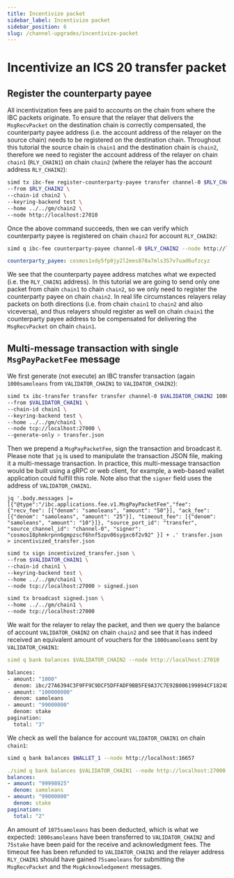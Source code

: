 ```yaml
---
title: Incentivize packet
sidebar_label: Incentivize packet
sidebar_position: 6
slug: /channel-upgrades/incentivize-packet
---
```


# Incentivize an ICS 20 transfer packet

## Register the counterparty payee

All incentivization fees are paid to accounts on the chain from where the IBC packets originate. To ensure that the relayer that delivers the `MsgRecvPacket` on the destination chain is correctly compensated, the counterparty payee address (i.e. the account address of the relayer on the source chain) needs to be registered on the destination chain. Throughout this tutorial the source chain is `chain1` and the destination chain is `chain2`, therefore we need to register the account address of the relayer on chain `chain1` (`RLY_CHAIN1`) on chain `chain2` (where the relayer has the account address `RLY_CHAIN2`):

```bash
simd tx ibc-fee register-counterparty-payee transfer channel-0 $RLY_CHAIN2 $RLY_CHAIN1 \
--from $RLY_CHAIN2 \
--chain-id chain2 \
--keyring-backend test \
--home ../../gm/chain2 \
--node http://localhost:27010
```

Once the above command succeeds, then we can verify which counterparty payee is registered on chain `chain2` for account `RLY_CHAIN2`:

```bash
simd q ibc-fee counterparty-payee channel-0 $RLY_CHAIN2 --node http://localhost:27010
```

```yaml
counterparty_payee: cosmos1vdy5fp0jy2l2ees870a7mls357v7uad6ufzcyz
```

We see that the counterparty payee address matches what we expected (i.e. the `RLY_CHAIN1` address). In this tutorial we are going to send only one packet from chain `chain1` to chain `chain2`, so we only need to register the counterparty payee on chain `chain2`. In real life circumstances relayers relay packets on both directions (i.e. from chain `chain1` to `chain2` and also viceversa), and thus relayers should register as well on chain `chain1` the counterparty payee address to be compensated for delivering the `MsgRecvPacket` on chain `chain1`.

## Multi-message transaction with single `MsgPayPacketFee` message

We first generate (not execute) an IBC transfer transaction (again `1000samoleans` from `VALIDATOR_CHAIN1` to `VALIDATOR_CHAIN2`):

```bash
simd tx ibc-transfer transfer transfer channel-0 $VALIDATOR_CHAIN2 1000samoleans \
--from $VALIDATOR_CHAIN1 \
--chain-id chain1 \
--keyring-backend test \
--home ../../gm/chain1 \
--node tcp://localhost:27000 \
--generate-only > transfer.json
```

Then we prepend a `MsgPayPacketFee`, sign the transaction and broadcast it. Please note that `jq` is used to manipulate the transaction JSON file, making it a multi-message transaction. In practice, this multi-message transaction would be built using a gRPC or web client, for example, a web-based wallet application could fulfill this role. Note also that the `signer` field uses the address of `VALIDATOR_CHAIN1`.

`
jq '.body.messages |= [{"@type":"/ibc.applications.fee.v1.MsgPayPacketFee","fee": {"recv_fee": [{"denom": "samoleans", "amount": "50"}], "ack_fee": [{"denom": "samoleans", "amount": "25"}], "timeout_fee": [{"denom": "samoleans", "amount": "10"}]}, "source_port_id": "transfer", "source_channel_id": "channel-0", "signer": "cosmos18phmkrpnn6gmpzscf6hnf5zpv06sygxc6f2v92" }] + .' transfer.json > incentivized_transfer.json
`

```bash
simd tx sign incentivized_transfer.json \
--from $VALIDATOR_CHAIN1 \
--chain-id chain1 \
--keyring-backend test \
--home ../../gm/chain1 \
--node tcp://localhost:27000 > signed.json
```

```bash
simd tx broadcast signed.json \
--home ../../gm/chain1 \
--node tcp://localhost:27000
```

We wait for the relayer to relay the packet, and then we query the balance of account `VALIDATOR_CHAIN2` on chain `chain2` and see that it has indeed received an equivalent amount of vouchers for the `1000samoleans` sent by `VALIDATOR_CHAIN1`:

```yaml
simd q bank balances $VALIDATOR_CHAIN2 --node http://localhost:27010
```

```bash
balances:
- amount: "1000"
  denom: ibc/27A6394C3F9FF9C9DCF5DFFADF9BB5FE9A37C7E92B006199894CF1824DF9AC7C
- amount: "100000000"
  denom: samoleans
- amount: "99000000"
  denom: stake
pagination:
  total: "3"
```

We check as well the balance for account `VALIDATOR_CHAIN1` on chain `chain1`:

```bash
simd q bank balances $WALLET_1 --node http://localhost:16657
```

```yaml
./simd q bank balances $VALIDATOR_CHAIN1 --node http://localhost:27000
balances:
- amount: "99998925"
  denom: samoleans
- amount: "99000000"
  denom: stake
pagination:
  total: "2"
```

An amount of `1075samoleans` has been deducted, which is what we expected: `1000samoleans` have been transferred to `VALIDATOR_CHAIN2` and `75stake` have been paid for the receive and acknowledgment fees. The timeout fee has been refunded to `VALIDATOR_CHAIN1` and the relayer address `RLY_CHAIN1` should have gained `75samoleans` for submitting the `MsgRecvPacket` and the `MsgAcknowledgement` messages.
